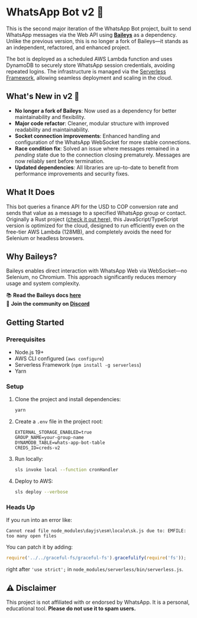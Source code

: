 # WhatsApp Bot v2 🚀

This is the second major iteration of the WhatsApp Bot project, built to send WhatsApp messages via the Web API using **[Baileys](https://github.com/WhiskeySockets/Baileys)** as a dependency. Unlike the previous version, this is no longer a fork of Baileys—it stands as an independent, refactored, and enhanced project.

The bot is deployed as a scheduled AWS Lambda function and uses DynamoDB to securely store WhatsApp session credentials, avoiding repeated logins. The infrastructure is managed via the [Serverless Framework](https://www.serverless.com), allowing seamless deployment and scaling in the cloud.

## What's New in v2 🔧

- **No longer a fork of Baileys**: Now used as a dependency for better maintainability and flexibility.
- **Major code refactor**: Cleaner, modular structure with improved readability and maintainability.
- **Socket connection improvements**: Enhanced handling and configuration of the WhatsApp WebSocket for more stable connections.
- **Race condition fix**: Solved an issue where messages remained in a *pending* state due to the connection closing prematurely. Messages are now reliably sent before termination.
- **Updated dependencies**: All libraries are up-to-date to benefit from performance improvements and security fixes.

## What It Does

This bot queries a finance API for the USD to COP conversion rate and sends that value as a message to a specified WhatsApp group or contact. Originally a Rust project ([check it out here](https://github.com/SergioRt1/whatsapp-bot-rs)), this JavaScript/TypeScript version is optimized for the cloud, designed to run efficiently even on the free-tier AWS Lambda (128MB), and completely avoids the need for Selenium or headless browsers.

## Why Baileys?

Baileys enables direct interaction with WhatsApp Web via WebSocket—no Selenium, no Chromium. This approach significantly reduces memory usage and system complexity.

📚 **Read the Baileys docs [here](https://baileys.wiki/docs/intro/)**  
💬 **Join the community on [Discord](https://discord.gg/WeJM5FP9GG)**

## Getting Started

### Prerequisites

- Node.js 19+
- AWS CLI configured (`aws configure`)
- Serverless Framework (`npm install -g serverless`)
- Yarn

### Setup

1. Clone the project and install dependencies:
   ```bash
   yarn
   ```

2. Create a `.env` file in the project root:
   ```env
   EXTERNAL_STORAGE_ENABLED=true
   GROUP_NAME=your-group-name
   DYNAMODB_TABLE=whats-app-bot-table
   CREDS_ID=creds-v2
   ```

3. Run locally:
   ```bash
   sls invoke local --function cronHandler
   ```

4. Deploy to AWS:
   ```bash
   sls deploy --verbose
   ```

### Heads Up

If you run into an error like:

```
Cannot read file node_modules\dayjs\esm\locale\sk.js due to: EMFILE: too many open files
```

You can patch it by adding:
```js
require('../../graceful-fs/graceful-fs').gracefulify(require('fs'));
```
right after `'use strict';` in `node_modules/serverless/bin/serverless.js`.

## ⚠️ Disclaimer

This project is not affiliated with or endorsed by WhatsApp. It is a personal, educational tool. **Please do not use it to spam users.**
